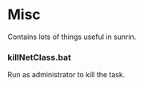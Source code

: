 # Misc

Contains lots of things useful in sunrin.

### killNetClass.bat

Run as administrator to kill the task.